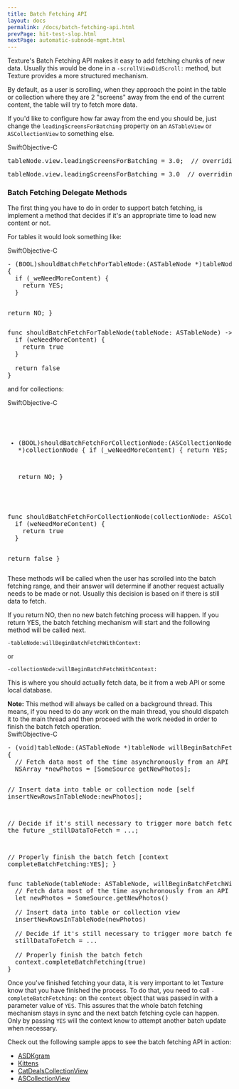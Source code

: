 ```yaml
---
title: Batch Fetching API
layout: docs
permalink: /docs/batch-fetching-api.html
prevPage: hit-test-slop.html
nextPage: automatic-subnode-mgmt.html
---
```


Texture's Batch Fetching API makes it easy to add fetching chunks of new data.  Usually this would be done in a `-scrollViewDidScroll:` method, but Texture provides a more structured mechanism.

By default, as a user is scrolling, when they approach the point in the table or collection where they are 2 "screens" away from the end of the current content, the table will try to fetch more data.

If you'd like to configure how far away from the end you should be, just change the `leadingScreensForBatching` property on an `ASTableView` or `ASCollectionView` to something else.

<div class = "highlight-group">
<span class="language-toggle"><a data-lang="swift" class="swiftButton">Swift</a><a data-lang="objective-c" class = "active objcButton">Objective-C</a></span>

<div class = "code">
<pre lang="objc" class="objcCode">
tableNode.view.leadingScreensForBatching = 3.0;  // overriding default of 2.0
</pre>
<pre lang="swift" class = "swiftCode hidden">
tableNode.view.leadingScreensForBatching = 3.0  // overriding default of 2.0
</pre>
</div>
</div>

### Batch Fetching Delegate Methods

The first thing you have to do in order to support batch fetching, is implement a method that decides if it's an appropriate time to load new content or not.

For tables it would look something like:

<div class = "highlight-group">
<span class="language-toggle"><a data-lang="swift" class="swiftButton">Swift</a><a data-lang="objective-c" class = "active objcButton">Objective-C</a></span>

<div class = "code">
<pre lang="objc" class="objcCode">
- (BOOL)shouldBatchFetchForTableNode:(ASTableNode *)tableNode
{
  if (_weNeedMoreContent) {
    return YES;
  }

  return NO;
}
</pre>
<pre lang="swift" class = "swiftCode hidden">
func shouldBatchFetchForTableNode(tableNode: ASTableNode) -> Bool {
  if (weNeedMoreContent) {
    return true
  }

  return false
}
</pre>
</div>
</div>

and for collections:

<div class = "highlight-group">
<span class="language-toggle"><a data-lang="swift" class="swiftButton">Swift</a><a data-lang="objective-c" class = "active objcButton">Objective-C</a></span>

<div class = "code">
<pre lang="objc" class="objcCode">

- (BOOL)shouldBatchFetchForCollectionNode:(ASCollectionNode *)collectionNode
{
  if (_weNeedMoreContent) {
    return YES;
  }

  return NO;
}
</pre>
<pre lang="swift" class = "swiftCode hidden">
func shouldBatchFetchForCollectionNode(collectionNode: ASCollectionNode) -> Bool {
  if (weNeedMoreContent) {
    return true
  }

  return false
}
</pre>
</div>
</div>

These methods will be called when the user has scrolled into the batch fetching range, and their answer will determine if another request actually needs to be made or not.  Usually this decision is based on if there is still data to fetch.

If you return NO, then no new batch fetching process will happen.  If you return YES, the batch fetching mechanism will start and the following method will be called next.

`-tableNode:willBeginBatchFetchWithContext:`

or

`-collectionNode:willBeginBatchFetchWithContext:`

This is where you should actually fetch data, be it from a web API or some local database.

<div class = "note">
<strong>Note:</strong> This method will always be called on a background thread.  This means, if you need to do any work on the main thread, you should dispatch it to the main thread and then proceed with the work needed in order to finish the batch fetch operation.
</div>

<div class = "highlight-group">
<span class="language-toggle"><a data-lang="swift" class="swiftButton">Swift</a><a data-lang="objective-c" class = "active objcButton">Objective-C</a></span>

<div class = "code">
<pre lang="objc" class="objcCode">
- (void)tableNode:(ASTableNode *)tableNode willBeginBatchFetchWithContext:(ASBatchContext *)context 
{
  // Fetch data most of the time asynchronously from an API or local database
  NSArray *newPhotos = [SomeSource getNewPhotos];

  // Insert data into table or collection node
  [self insertNewRowsInTableNode:newPhotos];

  // Decide if it's still necessary to trigger more batch fetches in the future
  _stillDataToFetch = ...;

  // Properly finish the batch fetch
  [context completeBatchFetching:YES];
}
</pre>
<pre lang="swift" class = "swiftCode hidden">
func tableNode(tableNode: ASTableNode, willBeginBatchFetchWithContext context: ASBatchContext) {
  // Fetch data most of the time asynchronously from an API or local database
  let newPhotos = SomeSource.getNewPhotos()

  // Insert data into table or collection view
  insertNewRowsInTableNode(newPhotos)

  // Decide if it's still necessary to trigger more batch fetches in the future
  stillDataToFetch = ...

  // Properly finish the batch fetch
  context.completeBatchFetching(true)
}
</pre>
</div>
</div>

Once you've finished fetching your data, it is very important to let Texture know that you have finished the process. To do that, you need to call `-completeBatchFetching:` on the `context` object that was passed in with a parameter value of `YES`. This assures that the whole batch fetching mechanism stays in sync and the next batch fetching cycle can happen.  Only by passing `YES` will the context know to attempt another batch update when necessary.

Check out the following sample apps to see the batch fetching API in action:
<ul>
  <li><a href="https://github.com/texturegroup/texture/tree/master/examples/ASDKgram">ASDKgram</a></li>
  <li><a href="https://github.com/texturegroup/texture/tree/master/examples/Kittens">Kittens</a></li>
  <li><a href="https://github.com/texturegroup/texture/tree/master/examples/CatDealsCollectionView">CatDealsCollectionView</a></li>
  <li><a href="https://github.com/texturegroup/texture/tree/master/examples/ASCollectionView">ASCollectionView</a></li>
</ul>
